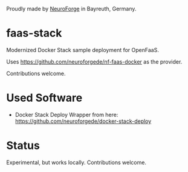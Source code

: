 Proudly made by [NeuroForge](https://neuroforge.de/) in Bayreuth, Germany.
# faas-stack

Modernized Docker Stack sample deployment for OpenFaaS.

Uses https://github.com/neuroforgede/nf-faas-docker as the provider.

Contributions welcome.
# Used Software

- Docker Stack Deploy Wrapper from here: https://github.com/neuroforgede/docker-stack-deploy

# Status

Experimental, but works locally. Contributions welcome.